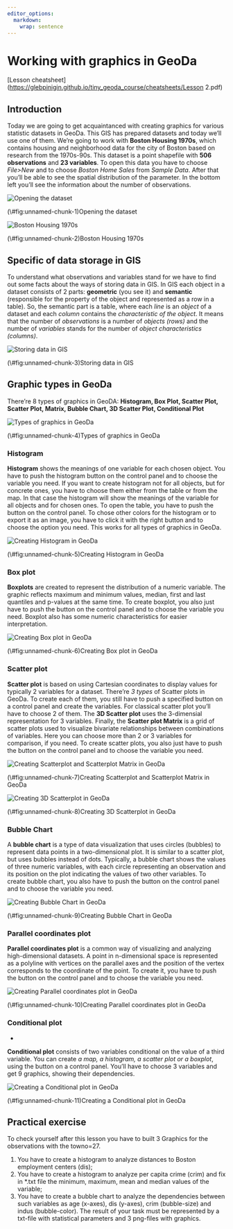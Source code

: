 ```yaml
---
editor_options: 
  markdown: 
    wrap: sentence
---
```


# Working with graphics in GeoDa

[Lesson cheatsheet](https://glebpinigin.github.io/tiny_geoda_course/cheatsheets/Lesson 2.pdf)

## Introduction
Today we are going to get acquaintanced with creating graphics for various statistic datasets in GeoDa. This GIS has prepared datasets and today we’ll use one of them. We’re going to work with **Boston Housing 1970s**, which contains housing and neighborhood data for the city of Boston based on research from the 1970s-90s. This dataset is a point shapefile with **506 observations** and **23 variables**. To open this data you have to choose _File>New_ and to choose _Boston Home Sales_ from _Sample Data_. After that you’ll be able to see the spatial distribution of the parameter. In the bottom left you’ll see the information about the number of observations.

<div class="figure">
<img src="images/2_1_Opening_the_dataset.png" alt="Opening the dataset"  />
<p class="caption">(\#fig:unnamed-chunk-1)Opening the dataset</p>
</div>

<div class="figure">
<img src="images/2_2_Boston_Housing_1970s.png" alt="Boston Housing 1970s"  />
<p class="caption">(\#fig:unnamed-chunk-2)Boston Housing 1970s</p>
</div>

## Specific of data storage in GIS

To understand what observations and variables stand for we have to find out some facts about the ways of storing data in GIS. In GIS each object in a dataset consists of 2 parts: **geometric** (you see it) and **semantic** (responsible for the property of the object and represented as a row in a table). So, the semantic part is a table, where each _line_ is an _object_ of a dataset and each _column_ contains the _characteristic of the object_. It means that the number of _observations_ is a number of _objects (rows)_ and the number of _variables_ stands for the number of _object characteristics (columns)_.

<div class="figure">
<img src="images/2_3_Storing_data_in_GIS.png" alt="Storing data in GIS"  />
<p class="caption">(\#fig:unnamed-chunk-3)Storing data in GIS</p>
</div>

## Graphic types in GeoDa

There’re 8 types of graphics in GeoDA: **Histogram, Box Plot, Scatter Plot, Scatter Plot, Matrix, Bubble Chart, 3D Scatter Plot, Conditional Plot**

<div class="figure">
<img src="images/2_4_Types_of_graphics_in_GeoDa.png" alt="Types of graphics in GeoDa"  />
<p class="caption">(\#fig:unnamed-chunk-4)Types of graphics in GeoDa</p>
</div>

### Histogram

**Histogram** shows the meanings of one variable for each chosen object. You have to push the histogram button on the control panel and to choose the variable you need. If you want to create histogram not for all objects, but for concrete ones, you have to choose them either from the table or from the map. In that case the histogram will show the meanings of the variable for all objects and for chosen ones. To open the table, you have to push the button on the control panel. To chose other colors for the histogram or to export it as an image, you have to click it with the right button and to choose the option you need. This works for all types of graphics in GeoDa.

<div class="figure">
<img src="images/2_5_Creating_Histogram_in_GeoDa.png" alt="Creating Histogram in GeoDa"  />
<p class="caption">(\#fig:unnamed-chunk-5)Creating Histogram in GeoDa</p>
</div>

### Box plot

**Boxplots** are created to represent the distribution of a numeric variable. The graphic reflects maximum and minimum values, median, first and last quantiles and p-values at the same time. To create boxplot, you also just have to push the button on the control panel and to choose the variable you need. Boxplot also has some numeric characteristics for easier interpretation.

<div class="figure">
<img src="images/2_6_Creating_Boxplot_in_GeoDa.png" alt="Creating Box plot in GeoDa"  />
<p class="caption">(\#fig:unnamed-chunk-6)Creating Box plot in GeoDa</p>
</div>

### Scatter plot

**Scatter plot** is based on using Cartesian coordinates to display values for typically 2 variables for a dataset. There’re _3 types_ of Scatter plots in GeoDa. To create each of them, you still have to push a specified button on a control panel and create the variables. For classical scatter plot you’ll have to choose 2 of them. The **3D Scatter plot** uses the 3-dimensial representation for 3 variables. Finally, the **Scatter plot Matrix** is a grid of scatter plots used to visualize bivariate relationships between combinations of variables. Here you can choose more than 2 or 3 variables for comparison, if you need. To create scatter plots, you also just have to push the button on the control panel and to choose the variable you need.

<div class="figure">
<img src="images/2_7_Creating_Scatterplot_and_Scatterplot_Matrix_in_GeoDa.png" alt="Creating Scatterplot and Scatterplot Matrix in GeoDa"  />
<p class="caption">(\#fig:unnamed-chunk-7)Creating Scatterplot and Scatterplot Matrix in GeoDa</p>
</div>

<div class="figure">
<img src="images/2_8_Creating_3D_Scatterplot_in_GeoDa.png" alt="Creating 3D Scatterplot in GeoDa"  />
<p class="caption">(\#fig:unnamed-chunk-8)Creating 3D Scatterplot in GeoDa</p>
</div>

### Bubble Chart

A **bubble chart** is a type of data visualization that uses circles (bubbles) to represent data points in a two-dimensional plot. It is similar to a scatter plot, but uses bubbles instead of dots. Typically, a bubble chart shows the values of three numeric variables, with each circle representing an observation and its position on the plot indicating the values of two other variables. To create bubble chart, you also have to push the button on the control panel and to choose the variable you need. 

<div class="figure">
<img src="images/2_9_Creating_a_Bubble_Chart_in_GeoDa.png" alt="Creating Bubble Chart in GeoDa"  />
<p class="caption">(\#fig:unnamed-chunk-9)Creating Bubble Chart in GeoDa</p>
</div>

### Parallel coordinates plot

**Parallel coordinates plot** is a common way of visualizing and analyzing high-dimensional datasets. A point in n-dimensional space is represented as a polyline with vertices on the parallel axes and the position of the vertex corresponds to the coordinate of the point. To create it, you have to push the button on the control panel and to choose the variable you need.

<div class="figure">
<img src="images/2_10_Creating_a_Parallel_coordinates_plot_in_GeoDa.png" alt="Creating Parallel coordinates plot in GeoDa"  />
<p class="caption">(\#fig:unnamed-chunk-10)Creating Parallel coordinates plot in GeoDa</p>
</div>

### Conditional plot
*
**Conditional plot** consists of two variables conditional on the value of a third variable. You can create _a map, a histogram, a scatter plot or a boxplot_, using the button on a control panel. You’ll have to choose 3 variables and get 9 graphics, showing their dependencies.

<div class="figure">
<img src="images/2_11_Creating_a_Conditional_plot_in_GeoDa.png" alt="Creating a Conditional plot in GeoDa"  />
<p class="caption">(\#fig:unnamed-chunk-11)Creating a Conditional plot in GeoDa</p>
</div>

## Practical exercise

To check yourself after this lesson you have to built 3 Graphics for the observations with the towno=27.
  1. You have to create a histogram to analyze distances to Boston employment centers (dis);
  2.  You have to create a histogram to analyze per capita crime (crim) and fix in *.txt file the minimum, maximum, mean and median        values of the variable;
  3. You have to create a bubble chart to analyze the dependencies between such variables as age (x-axes), dis (y-axes), crim (bubble-size) and indus (bubble-color).
The result of your task must be represented by a txt-file with statistical parameters and 3 png-files with graphics.
